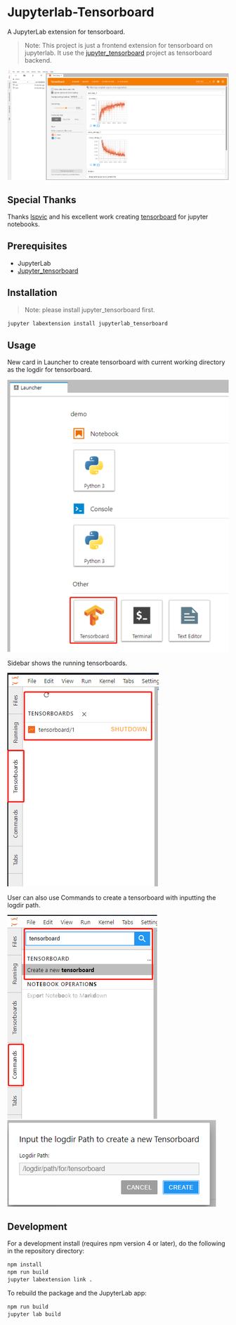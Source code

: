 # Jupyterlab-Tensorboard

A JupyterLab extension for tensorboard.

> Note: This project is just a frontend extension for tensorboard on jupyterlab. It use the [jupyter_tensorboard](https://github.com/lspvic/jupyter_tensorboard) project as tensorboard backend.

<img src="image/tensorboard-overview.png" />

## Special Thanks

Thanks [lspvic](https://github.com/lspvic) and his excellent work creating [tensorboard](https://github.com/lspvic/jupyter_tensorboard) for jupyter notebooks.

## Prerequisites

* JupyterLab
* [Jupyter_tensorboard](https://github.com/lspvic/jupyter_tensorboard)

## Installation

> Note: please install jupyter_tensorboard first.

```bash
jupyter labextension install jupyterlab_tensorboard
```
## Usage

New card in Launcher to create tensorboard with current working directory as the logdir for tensorboard.

<img src="image/launcher.png" />

Sidebar shows the running tensorboards. 

<img src="image/sidebar.png" />

User can also use Commands to create a tensorboard with inputting the logdir path.

<img src="image/commands.png" />

<img src="image/commands-input.png">

## Development

For a development install (requires npm version 4 or later), do the following in the repository directory:

```bash
npm install
npm run build
jupyter labextension link .
```

To rebuild the package and the JupyterLab app:

```bash
npm run build
jupyter lab build
```
